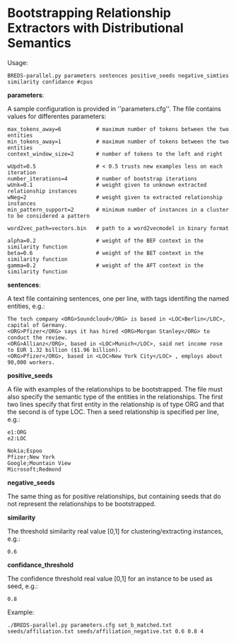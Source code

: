 Bootstrapping Relationship Extractors with Distributional Semantics
===================================================================

Usage:

    BREDS-parallel.py parameters sentences positive_seeds negative_simties similarity confidance #cpus

**parameters**:

A sample configuration is provided in ''parameters.cfg''. The file contains values for differentes parameters:

    max_tokens_away=6           # maximum number of tokens between the two entities
    min_tokens_away=1           # maximum number of tokens between the two entities
    context_window_size=2       # number of tokens to the left and right

    wUpdt=0.5                   # < 0.5 trusts new examples less on each iteration
    number_iterations=4         # number of bootstrap iterations
    wUnk=0.1                    # weight given to unknown extracted relationship instances
    wNeg=2                      # weight given to extracted relationship instances
    min_pattern_support=2       # minimum number of instances in a cluster to be considered a pattern

    word2vec_path=vectors.bin   # path to a word2vecmodel in binary format

    alpha=0.2                   # weight of the BEF context in the similarity function
    beta=0.6                    # weight of the BET context in the similarity function
    gamma=0.2                   # weight of the AFT context in the similarity function




**sentences**:

A text file containing sentences, one per line, with tags identifing the named entities, e.g.:
 
    The tech company <ORG>Soundcloud</ORG> is based in <LOC>Berlin</LOC>, capital of Germany.
    <ORG>Pfizer</ORG> says it has hired <ORG>Morgan Stanley</ORG> to conduct the review.
    <ORG>Allianz</ORG>, based in <LOC>Munich</LOC>, said net income rose to EUR 1.32 billion ($1.96 billion).
    <ORG>Pfizer</ORG>, based in <LOC>New York City</LOC> , employs about 90,000 workers.

**positive_seeds**

A file with examples of the relationships to be bootstrapped. The file must also specify the semantic type of the
entities in the relationships. The first two lines specify that first entity in the relationship is of type ORG
and that the second is of type LOC. Then a seed relationship is specified per line, e.g.:

    e1:ORG
    e2:LOC

    Nokia;Espoo
    Pfizer;New York
    Google;Mountain View
    Microsoft;Redmond

**negative_seeds**

The same thing as for positive relationships, but containing seeds that do not represent the relationships to be
bootstrapped.

**similarity**

The threshold similarity real value [0,1] for clustering/extracting instances, e.g.:

    0.6

**confidance_threshold**

The confidence threshold real value [0,1] for an instance to be used as seed, e.g.:

    0.8

Example:

    ./BREDS-parallel.py parameters.cfg set_b_matched.txt seeds/affiliation.txt seeds/affiliation_negative.txt 0.6 0.8 4
